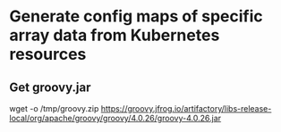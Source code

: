# Generate config maps of specific array data from Kubernetes resources

## Get groovy.jar

wget -o /tmp/groovy.zip https://groovy.jfrog.io/artifactory/libs-release-local/org/apache/groovy/groovy/4.0.26/groovy-4.0.26.jar

